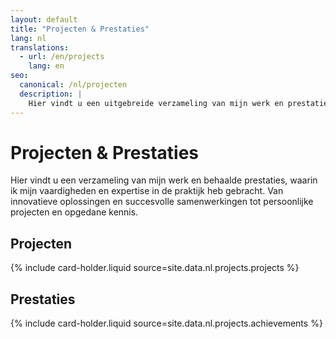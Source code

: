 ```yaml
---
layout: default
title: "Projecten & Prestaties"
lang: nl
translations:
  - url: /en/projects
    lang: en
seo:
  canonical: /nl/projecten
  description: |
    Hier vindt u een uitgebreide verzameling van mijn werk en prestaties, waarin mijn vaardigheden en expertise in de praktijk worden getoond. Deze collectie bevat alles van innovatieve oplossingen en succesvolle samenwerkingen tot persoonlijke projecten en verworven kennis. Elk project en elke prestatie is een getuigenis van mijn toewijding aan kwaliteit en mijn streven naar continue verbetering en groei. Door deze voorbeelden krijgt u een goed beeld van mijn vermogen om uitdagingen aan te gaan en waarde toe te voegen aan verschillende projecten en organisaties.
---
```


# Projecten & Prestaties

Hier vindt u een verzameling van mijn werk en behaalde prestaties, waarin ik mijn vaardigheden en expertise in de praktijk heb gebracht. Van innovatieve oplossingen en succesvolle samenwerkingen tot persoonlijke projecten en opgedane kennis.

## Projecten

{% include card-holder.liquid source=site.data.nl.projects.projects %}

## Prestaties

{% include card-holder.liquid source=site.data.nl.projects.achievements %}